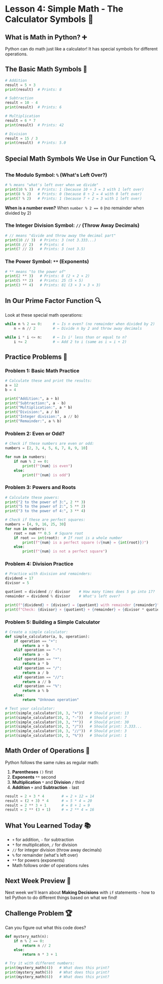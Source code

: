 # Lesson 4: Simple Math - The Calculator Symbols 🧮

## What is Math in Python? ➕

Python can do math just like a calculator! It has special symbols for different operations.

## The Basic Math Symbols 🔢

```python
# Addition
result = 5 + 3
print(result)  # Prints: 8

# Subtraction  
result = 10 - 4
print(result)  # Prints: 6

# Multiplication
result = 6 * 7
print(result)  # Prints: 42

# Division
result = 15 / 3
print(result)  # Prints: 5.0
```

## Special Math Symbols We Use in Our Function 🔍

### The Modulo Symbol: `%` (What's Left Over?)
```python
# % means "what's left over when we divide"
print(10 % 3)  # Prints: 1 (because 10 ÷ 3 = 3 with 1 left over)
print(8 % 2)   # Prints: 0 (because 8 ÷ 2 = 4 with 0 left over)
print(7 % 2)   # Prints: 1 (because 7 ÷ 2 = 3 with 1 left over)
```

**When is a number even?** When `number % 2 == 0` (no remainder when divided by 2)

### The Integer Division Symbol: `//` (Throw Away Decimals)
```python
# // means "divide and throw away the decimal part"
print(10 // 3)  # Prints: 3 (not 3.333...)
print(8 // 2)   # Prints: 4
print(7 // 2)   # Prints: 3 (not 3.5)
```

### The Power Symbol: `**` (Exponents)
```python
# ** means "to the power of"
print(2 ** 3)   # Prints: 8 (2 × 2 × 2)
print(5 ** 2)   # Prints: 25 (5 × 5)
print(3 ** 4)   # Prints: 81 (3 × 3 × 3 × 3)
```

## In Our Prime Factor Function 🔍

Look at these special math operations:

```python
while n % 2 == 0:     # ← Is n even? (no remainder when divided by 2)
    n = n // 2        # ← Divide n by 2 and throw away decimals

while i * i <= n:     # ← Is i² less than or equal to n?
    i += 2            # ← Add 2 to i (same as i = i + 2)
```

## Practice Problems 🎯

### Problem 1: Basic Math Practice
```python
# Calculate these and print the results:
a = 12
b = 4

print("Addition:", a + b)
print("Subtraction:", a - b)
print("Multiplication:", a * b)
print("Division:", a / b)
print("Integer division:", a // b)
print("Remainder:", a % b)
```

### Problem 2: Even or Odd?
```python
# Check if these numbers are even or odd:
numbers = [2, 3, 4, 5, 6, 7, 8, 9, 10]

for num in numbers:
    if num % 2 == 0:
        print(f"{num} is even")
    else:
        print(f"{num} is odd")
```

### Problem 3: Powers and Roots
```python
# Calculate these powers:
print("2 to the power of 3:", 2 ** 3)
print("5 to the power of 2:", 5 ** 2)
print("3 to the power of 4:", 3 ** 4)

# Check if these are perfect squares:
numbers = [4, 9, 16, 25, 30]
for num in numbers:
    root = num ** 0.5  # Square root
    if root == int(root):  # If root is a whole number
        print(f"{num} is a perfect square (√{num} = {int(root)})")
    else:
        print(f"{num} is not a perfect square")
```

### Problem 4: Division Practice
```python
# Practice with division and remainders:
dividend = 17
divisor = 5

quotient = dividend // divisor    # How many times does 5 go into 17?
remainder = dividend % divisor    # What's left over?

print(f"{dividend} ÷ {divisor} = {quotient} with remainder {remainder}")
print(f"Check: {divisor} × {quotient} + {remainder} = {divisor * quotient + remainder}")
```

### Problem 5: Building a Simple Calculator
```python
# Create a simple calculator:
def simple_calculator(a, b, operation):
    if operation == "+":
        return a + b
    elif operation == "-":
        return a - b
    elif operation == "*":
        return a * b
    elif operation == "/":
        return a / b
    elif operation == "//":
        return a // b
    elif operation == "%":
        return a % b
    else:
        return "Unknown operation"

# Test your calculator:
print(simple_calculator(10, 3, "+"))   # Should print: 13
print(simple_calculator(10, 3, "-"))   # Should print: 7
print(simple_calculator(10, 3, "*"))   # Should print: 30
print(simple_calculator(10, 3, "/"))   # Should print: 3.333...
print(simple_calculator(10, 3, "//"))  # Should print: 3
print(simple_calculator(10, 3, "%"))   # Should print: 1
```

## Math Order of Operations 📐

Python follows the same rules as regular math:

1. **Parentheses** `()` first
2. **Exponents** `**` second  
3. **Multiplication** `*` and **Division** `/` third
4. **Addition** `+` and **Subtraction** `-` last

```python
result = 2 + 3 * 4        # = 2 + 12 = 14
result = (2 + 3) * 4      # = 5 * 4 = 20
result = 2 ** 3 + 1       # = 8 + 1 = 9
result = 2 ** (3 + 1)     # = 2 ** 4 = 16
```

## What You Learned Today 📚

- `+` for addition, `-` for subtraction
- `*` for multiplication, `/` for division
- `//` for integer division (throw away decimals)
- `%` for remainder (what's left over)
- `**` for powers (exponents)
- Math follows order of operations rules

## Next Week Preview 🔮

Next week we'll learn about **Making Decisions** with `if` statements - how to tell Python to do different things based on what we find!

## Challenge Problem 🏆

Can you figure out what this code does?

```python
def mystery_math(n):
    if n % 2 == 0:
        return n // 2
    else:
        return n * 3 + 1

# Try it with different numbers:
print(mystery_math(4))   # What does this print?
print(mystery_math(5))   # What does this print?
print(mystery_math(6))   # What does this print?
```
